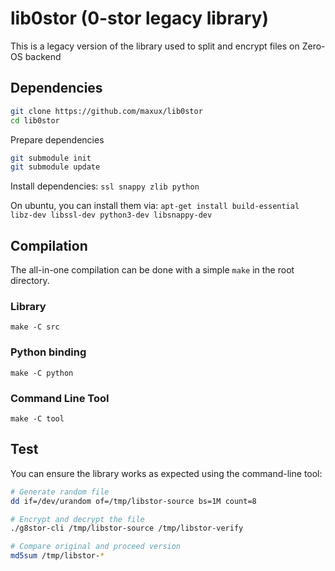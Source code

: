 # lib0stor (0-stor legacy library)

This is a legacy version of the library used to split and encrypt files on Zero-OS backend

## Dependencies
```bash
git clone https://github.com/maxux/lib0stor
cd lib0stor
```

Prepare dependencies
```bash
git submodule init
git submodule update
```

Install dependencies: `ssl snappy zlib python`

On ubuntu, you can install them via: `apt-get install build-essential libz-dev libssl-dev python3-dev libsnappy-dev`

## Compilation

The all-in-one compilation can be done with a simple `make` in the root directory.

### Library
```
make -C src
```

### Python binding
```
make -C python
```

### Command Line Tool
```
make -C tool
```

## Test
You can ensure the library works as expected using the command-line tool:
```bash
# Generate random file
dd if=/dev/urandom of=/tmp/libstor-source bs=1M count=8

# Encrypt and decrypt the file
./g8stor-cli /tmp/libstor-source /tmp/libstor-verify

# Compare original and proceed version
md5sum /tmp/libstor-*
```
